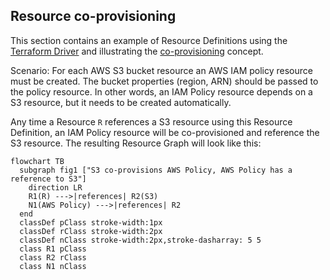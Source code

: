## Resource co-provisioning

This section contains an example of Resource Definitions using the [Terraform Driver](https://developer.humanitec.com/integration-and-extensions/drivers/generic-drivers/terraform/) and illustrating the [co-provisioning](https://developer.humanitec.com/platform-orchestrator/resources/resource-graph/#co-provision-resources) concept.

Scenario: For each AWS S3 bucket resource an AWS IAM policy resource must be created. The bucket properties (region, ARN) should be passed to the policy resource. 
In other words, an IAM Policy resource depends on a S3 resource, but it needs to be created automatically.

Any time a Resource `R` references a S3 resource using this Resource Definition, an IAM Policy resource will be co-provisioned and reference the S3 resource. The resulting Resource Graph will look like this:

```mermaid
flowchart TB
  subgraph fig1 ["S3 co-provisions AWS Policy, AWS Policy has a reference to S3"]
    direction LR
    R1(R) --->|references| R2(S3)
    N1(AWS Policy) --->|references| R2
  end
  classDef pClass stroke-width:1px
  classDef rClass stroke-width:2px
  classDef nClass stroke-width:2px,stroke-dasharray: 5 5
  class R1 pClass
  class R2 rClass
  class N1 nClass
```